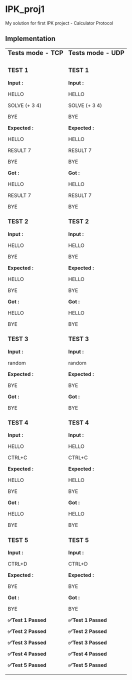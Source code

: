# IPK_proj1

My solution for first IPK project - Calculator Protocol

## Implementation


<table border="0">
 <tr>
    <td><b style="font-size:20px">Tests mode - TCP</b></td>
    <td><b style="font-size:20px">Tests mode - UDP</b></td>
 </tr>
 <tr>
    <td>

### **TEST 1**
**Input :**

HELLO

SOLVE (+ 3 4)

BYE

**Expected :**

HELLO

RESULT 7

BYE

**Got :**

HELLO

RESULT 7

BYE

### **TEST 2**
**Input :**

HELLO

BYE

**Expected :**

HELLO

BYE

**Got :**

HELLO

BYE

### **TEST 3**
**Input :**

random

**Expected :**

BYE

**Got :**

BYE

### **TEST 4**
**Input :**

HELLO

CTRL+C

**Expected :**

HELLO

BYE

**Got :**

HELLO

BYE

### **TEST 5**
**Input :**

CTRL+D

**Expected :**

BYE

**Got :**

BYE

**✅Test 1 Passed**

**✅Test 2 Passed**

**✅Test 3 Passed**

**✅Test 4 Passed**

**✅Test 5 Passed**
    </td>
    <td>
### **TEST 1**
**Input :**

HELLO

SOLVE (+ 3 4)

BYE

**Expected :**

HELLO

RESULT 7

BYE

**Got :**

HELLO

RESULT 7

BYE

### **TEST 2**
**Input :**

HELLO

BYE

**Expected :**

HELLO

BYE

**Got :**

HELLO

BYE

### **TEST 3**
**Input :**

random

**Expected :**

BYE

**Got :**

BYE

### **TEST 4**
**Input :**

HELLO

CTRL+C

**Expected :**

HELLO

BYE

**Got :**

HELLO

BYE

### **TEST 5**
**Input :**

CTRL+D

**Expected :**

BYE

**Got :**

BYE

**✅Test 1 Passed**

**✅Test 2 Passed**

**✅Test 3 Passed**

**✅Test 4 Passed**

**✅Test 5 Passed**</td>
 </tr>
</table>



